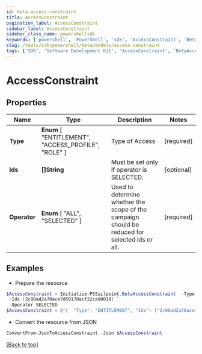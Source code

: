 ```yaml
---
id: beta-access-constraint
title: AccessConstraint
pagination_label: AccessConstraint
sidebar_label: AccessConstraint
sidebar_class_name: powershellsdk
keywords: ['powershell', 'PowerShell', 'sdk', 'AccessConstraint', 'BetaAccessConstraint'] 
slug: /tools/sdk/powershell/beta/models/access-constraint
tags: ['SDK', 'Software Development Kit', 'AccessConstraint', 'BetaAccessConstraint']
---
```



# AccessConstraint

## Properties

Name | Type | Description | Notes
------------ | ------------- | ------------- | -------------
**Type** |  **Enum** [  "ENTITLEMENT",    "ACCESS_PROFILE",    "ROLE" ] | Type of Access | [required]
**Ids** | **[]String** | Must be set only if operator is SELECTED. | [optional] 
**Operator** |  **Enum** [  "ALL",    "SELECTED" ] | Used to determine whether the scope of the campaign should be reduced for selected ids or all. | [required]

## Examples

- Prepare the resource
```powershell
$AccessConstraint = Initialize-PSSailpoint.BetaAccessConstraint  -Type ENTITLEMENT `
 -Ids [2c90ad2a70ace7d50170acf22ca90010] `
 -Operator SELECTED
$AccessConstraint = @"{  "Type": "ENTITLEMENT", "Ids": ["2c90ad2a70ace7d50170acf22ca90010"], "Operator": "SELECTED" }"@
```

- Convert the resource from JSON
```powershell
ConvertFrom-JsonToAccessConstraint -Json $AccessConstraint
```


[[Back to top]](#) 

